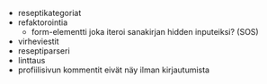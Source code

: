 - reseptikategoriat
- refaktorointia
	- form-elementti joka iteroi sanakirjan hidden inputeiksi? (SOS)
- virheviestit
- reseptiparseri
- linttaus
- profiilisivun kommentit eivät näy ilman kirjautumista
